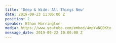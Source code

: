 ```yaml
---
title: 'Deep & Wide: All Things New'
date: 2019-09-23 11:06:00 Z
position: 2
speaker: Ethan Harrington
media: https://www.youtube.com/embed/4mpYwNGDKto
message_date: 2019-09-22 10:00:00 Z
---
```


